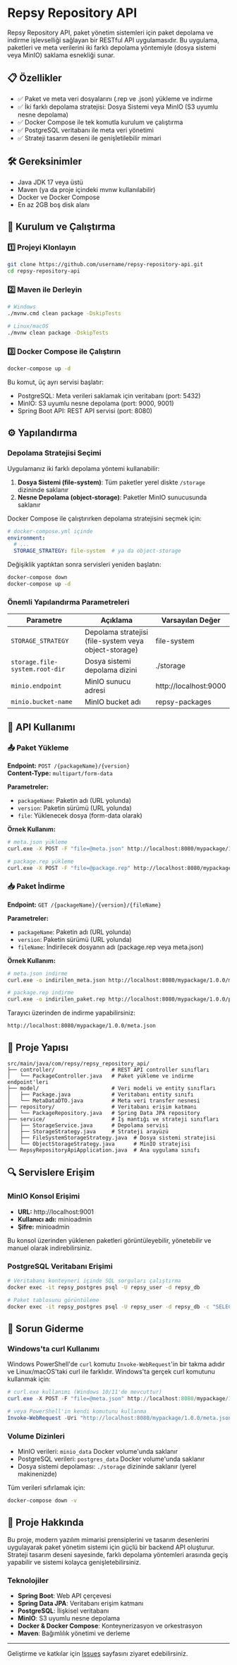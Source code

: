 # Repsy Repository API

Repsy Repository API, paket yönetim sistemleri için paket depolama ve indirme işlevselliği sağlayan bir RESTful API uygulamasıdır. Bu uygulama, paketleri ve meta verilerini iki farklı depolama yöntemiyle (dosya sistemi veya MinIO) saklama esnekliği sunar.

## 📋 Özellikler

- ✅ Paket ve meta veri dosyalarını (.rep ve .json) yükleme ve indirme
- ✅ İki farklı depolama stratejisi: Dosya Sistemi veya MinIO (S3 uyumlu nesne depolama)
- ✅ Docker Compose ile tek komutla kurulum ve çalıştırma
- ✅ PostgreSQL veritabanı ile meta veri yönetimi
- ✅ Strateji tasarım deseni ile genişletilebilir mimari

## 🛠️ Gereksinimler

- Java JDK 17 veya üstü
- Maven (ya da proje içindeki mvnw kullanılabilir)
- Docker ve Docker Compose
- En az 2GB boş disk alanı

## 🚀 Kurulum ve Çalıştırma

### 1️⃣ Projeyi Klonlayın

```bash
git clone https://github.com/username/repsy-repository-api.git
cd repsy-repository-api
```

### 2️⃣ Maven ile Derleyin

```bash
# Windows
./mvnw.cmd clean package -DskipTests

# Linux/macOS
./mvnw clean package -DskipTests
```

### 3️⃣ Docker Compose ile Çalıştırın

```bash
docker-compose up -d
```

Bu komut, üç ayrı servisi başlatır:
- PostgreSQL: Meta verileri saklamak için veritabanı (port: 5432)
- MinIO: S3 uyumlu nesne depolama (port: 9000, 9001)
- Spring Boot API: REST API servisi (port: 8080)

## ⚙️ Yapılandırma

### Depolama Stratejisi Seçimi

Uygulamanız iki farklı depolama yöntemi kullanabilir:

1. **Dosya Sistemi (file-system)**: Tüm paketler yerel diskte `/storage` dizininde saklanır
2. **Nesne Depolama (object-storage)**: Paketler MinIO sunucusunda saklanır

Docker Compose ile çalıştırırken depolama stratejisini seçmek için:

```yaml
# docker-compose.yml içinde
environment:
  # ...
  STORAGE_STRATEGY: file-system  # ya da object-storage
```

Değişiklik yaptıktan sonra servisleri yeniden başlatın:
```bash
docker-compose down
docker-compose up -d
```

### Önemli Yapılandırma Parametreleri

| Parametre | Açıklama | Varsayılan Değer |
|-----------|----------|------------------|
| `STORAGE_STRATEGY` | Depolama stratejisi (file-system veya object-storage) | file-system |
| `storage.file-system.root-dir` | Dosya sistemi depolama dizini | ./storage |
| `minio.endpoint` | MinIO sunucu adresi | http://localhost:9000 |
| `minio.bucket-name` | MinIO bucket adı | repsy-packages |

## 📡 API Kullanımı

### 📤 Paket Yükleme

**Endpoint:** `POST /{packageName}/{version}`  
**Content-Type:** `multipart/form-data`

**Parametreler:**
- `packageName`: Paketin adı (URL yolunda)
- `version`: Paketin sürümü (URL yolunda)
- `file`: Yüklenecek dosya (form-data olarak)

**Örnek Kullanım:**

```bash
# meta.json yükleme
curl.exe -X POST -F "file=@meta.json" http://localhost:8080/mypackage/1.0.0

# package.rep yükleme
curl.exe -X POST -F "file=@package.rep" http://localhost:8080/mypackage/1.0.0
```

### 📥 Paket İndirme

**Endpoint:** `GET /{packageName}/{version}/{fileName}`

**Parametreler:**
- `packageName`: Paketin adı (URL yolunda)
- `version`: Paketin sürümü (URL yolunda)
- `fileName`: İndirilecek dosyanın adı (package.rep veya meta.json)

**Örnek Kullanım:**

```bash
# meta.json indirme
curl.exe -o indirilen_meta.json http://localhost:8080/mypackage/1.0.0/meta.json

# package.rep indirme
curl.exe -o indirilen_paket.rep http://localhost:8080/mypackage/1.0.0/package.rep
```

Tarayıcı üzerinden de indirme yapabilirsiniz:
```
http://localhost:8080/mypackage/1.0.0/meta.json
```

## 📁 Proje Yapısı

```
src/main/java/com/repsy/repsy_repository_api/
├── controller/                  # REST API controller sınıfları
│   └── PackageController.java   # Paket yükleme ve indirme endpoint'leri
├── model/                       # Veri modeli ve entity sınıfları
│   ├── Package.java             # Veritabanı entity sınıfı
│   └── MetaDataDTO.java         # Meta veri transfer nesnesi
├── repository/                  # Veritabanı erişim katmanı
│   └── PackageRepository.java   # Spring Data JPA repository
├── service/                     # İş mantığı ve strateji sınıfları
│   ├── StorageService.java      # Depolama servisi
│   ├── StorageStrategy.java     # Strateji arayüzü
│   ├── FileSystemStorageStrategy.java  # Dosya sistemi stratejisi
│   └── ObjectStorageStrategy.java      # MinIO stratejisi
└── RepsyRepositoryApiApplication.java  # Ana uygulama sınıfı
```

## 🔍 Servislere Erişim

### MinIO Konsol Erişimi

- **URL:** http://localhost:9001
- **Kullanıcı adı:** minioadmin
- **Şifre:** minioadmin

Bu konsol üzerinden yüklenen paketleri görüntüleyebilir, yönetebilir ve manuel olarak indirebilirsiniz.

### PostgreSQL Veritabanı Erişimi

```bash
# Veritabanı konteyneri içinde SQL sorguları çalıştırma
docker exec -it repsy_postgres psql -U repsy_user -d repsy_db

# Paket tablosunu görüntüleme
docker exec -it repsy_postgres psql -U repsy_user -d repsy_db -c "SELECT * FROM package;"
```

## 🔧 Sorun Giderme

### Windows'ta curl Kullanımı

Windows PowerShell'de `curl` komutu `Invoke-WebRequest`'in bir takma adıdır ve Linux/macOS'taki curl ile farklıdır. Windows'ta gerçek curl komutunu kullanmak için:

```powershell
# curl.exe kullanımı (Windows 10/11'de mevcuttur)
curl.exe -X POST -F "file=@meta.json" http://localhost:8080/mypackage/1.0.0

# veya PowerShell'in kendi komutunu kullanma
Invoke-WebRequest -Uri "http://localhost:8080/mypackage/1.0.0/meta.json" -OutFile "indirilen.json"
```



### Volume Dizinleri

- MinIO verileri: `minio_data` Docker volume'unda saklanır
- PostgreSQL verileri: `postgres_data` Docker volume'unda saklanır
- Dosya sistemi depolaması: `./storage` dizininde saklanır (yerel makinenizde)

Tüm verileri sıfırlamak için:
```bash
docker-compose down -v
```

## 🧩 Proje Hakkında

Bu proje, modern yazılım mimarisi prensiplerini ve tasarım desenlerini uygulayarak paket yönetim sistemi için güçlü bir backend API oluşturur. Strateji tasarım deseni sayesinde, farklı depolama yöntemleri arasında geçiş yapabilir ve sistemi kolayca genişletebilirsiniz.

### Teknolojiler

- **Spring Boot**: Web API çerçevesi
- **Spring Data JPA**: Veritabanı erişim katmanı
- **PostgreSQL**: İlişkisel veritabanı
- **MinIO**: S3 uyumlu nesne depolama
- **Docker & Docker Compose**: Konteynerizasyon ve orkestrasyon
- **Maven**: Bağımlılık yönetimi ve derleme

---

Geliştirme ve katkılar için [Issues](https://github.com/username/repsy-repository-api/issues) sayfasını ziyaret edebilirsiniz. 